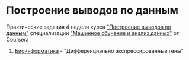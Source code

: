 # Построение выводов по данным

Практические задания 4 недели курса ["Построение выводов по данным"](https://www.coursera.org/learn/stats-for-data-analysis) специализации ["Машинное обучение и анализ данных"](https://www.coursera.org/specializations/machine-learning-data-analysis) от Coursera

1. [Биоинформатика](https://github.com/Komsomolochka/stats-for-data-analysis/tree/main/bioinformatics) - "Дифференциально экспрессированные гены"
